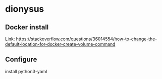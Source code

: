 # dionysus

## Docker install
Link: https://stackoverflow.com/questions/36014554/how-to-change-the-default-location-for-docker-create-volume-command

## Configure
install python3-yaml
